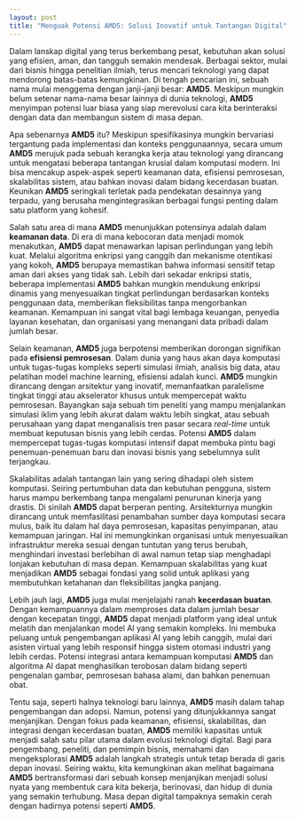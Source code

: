 ```yaml
---
layout: post
title: "Menguak Potensi AMD5: Solusi Inovatif untuk Tantangan Digital"
---
```


Dalam lanskap digital yang terus berkembang pesat, kebutuhan akan solusi yang efisien, aman, dan tangguh semakin mendesak. Berbagai sektor, mulai dari bisnis hingga penelitian ilmiah, terus mencari teknologi yang dapat mendorong batas-batas kemungkinan. Di tengah pencarian ini, sebuah nama mulai menggema dengan janji-janji besar: **AMD5**. Meskipun mungkin belum setenar nama-nama besar lainnya di dunia teknologi, **AMD5** menyimpan potensi luar biasa yang siap merevolusi cara kita berinteraksi dengan data dan membangun sistem di masa depan.

Apa sebenarnya **AMD5** itu? Meskipun spesifikasinya mungkin bervariasi tergantung pada implementasi dan konteks penggunaannya, secara umum **AMD5** merujuk pada sebuah kerangka kerja atau teknologi yang dirancang untuk mengatasi beberapa tantangan krusial dalam komputasi modern. Ini bisa mencakup aspek-aspek seperti keamanan data, efisiensi pemrosesan, skalabilitas sistem, atau bahkan inovasi dalam bidang kecerdasan buatan. Keunikan **AMD5** seringkali terletak pada pendekatan desainnya yang terpadu, yang berusaha mengintegrasikan berbagai fungsi penting dalam satu platform yang kohesif.

Salah satu area di mana **AMD5** menunjukkan potensinya adalah dalam **keamanan data**. Di era di mana kebocoran data menjadi momok menakutkan, **AMD5** dapat menawarkan lapisan perlindungan yang lebih kuat. Melalui algoritma enkripsi yang canggih dan mekanisme otentikasi yang kokoh, **AMD5** berupaya memastikan bahwa informasi sensitif tetap aman dari akses yang tidak sah. Lebih dari sekadar enkripsi statis, beberapa implementasi **AMD5** bahkan mungkin mendukung enkripsi dinamis yang menyesuaikan tingkat perlindungan berdasarkan konteks penggunaan data, memberikan fleksibilitas tanpa mengorbankan keamanan. Kemampuan ini sangat vital bagi lembaga keuangan, penyedia layanan kesehatan, dan organisasi yang menangani data pribadi dalam jumlah besar.

Selain keamanan, **AMD5** juga berpotensi memberikan dorongan signifikan pada **efisiensi pemrosesan**. Dalam dunia yang haus akan daya komputasi untuk tugas-tugas kompleks seperti simulasi ilmiah, analisis big data, atau pelatihan model machine learning, efisiensi adalah kunci. **AMD5** mungkin dirancang dengan arsitektur yang inovatif, memanfaatkan paralelisme tingkat tinggi atau akselerator khusus untuk mempercepat waktu pemrosesan. Bayangkan saja sebuah tim peneliti yang mampu menjalankan simulasi iklim yang lebih akurat dalam waktu lebih singkat, atau sebuah perusahaan yang dapat menganalisis tren pasar secara *real-time* untuk membuat keputusan bisnis yang lebih cerdas. Potensi **AMD5** dalam mempercepat tugas-tugas komputasi intensif dapat membuka pintu bagi penemuan-penemuan baru dan inovasi bisnis yang sebelumnya sulit terjangkau.

Skalabilitas adalah tantangan lain yang sering dihadapi oleh sistem komputasi. Seiring pertumbuhan data dan kebutuhan pengguna, sistem harus mampu berkembang tanpa mengalami penurunan kinerja yang drastis. Di sinilah **AMD5** dapat berperan penting. Arsitekturnya mungkin dirancang untuk memfasilitasi penambahan sumber daya komputasi secara mulus, baik itu dalam hal daya pemrosesan, kapasitas penyimpanan, atau kemampuan jaringan. Hal ini memungkinkan organisasi untuk menyesuaikan infrastruktur mereka sesuai dengan tuntutan yang terus berubah, menghindari investasi berlebihan di awal namun tetap siap menghadapi lonjakan kebutuhan di masa depan. Kemampuan skalabilitas yang kuat menjadikan **AMD5** sebagai fondasi yang solid untuk aplikasi yang membutuhkan ketahanan dan fleksibilitas jangka panjang.

Lebih jauh lagi, **AMD5** juga mulai menjelajahi ranah **kecerdasan buatan**. Dengan kemampuannya dalam memproses data dalam jumlah besar dengan kecepatan tinggi, **AMD5** dapat menjadi platform yang ideal untuk melatih dan menjalankan model AI yang semakin kompleks. Ini membuka peluang untuk pengembangan aplikasi AI yang lebih canggih, mulai dari asisten virtual yang lebih responsif hingga sistem otomasi industri yang lebih cerdas. Potensi integrasi antara kemampuan komputasi **AMD5** dan algoritma AI dapat menghasilkan terobosan dalam bidang seperti pengenalan gambar, pemrosesan bahasa alami, dan bahkan penemuan obat.

Tentu saja, seperti halnya teknologi baru lainnya, **AMD5** masih dalam tahap pengembangan dan adopsi. Namun, potensi yang ditunjukkannya sangat menjanjikan. Dengan fokus pada keamanan, efisiensi, skalabilitas, dan integrasi dengan kecerdasan buatan, **AMD5** memiliki kapasitas untuk menjadi salah satu pilar utama dalam evolusi teknologi digital. Bagi para pengembang, peneliti, dan pemimpin bisnis, memahami dan mengeksplorasi **AMD5** adalah langkah strategis untuk tetap berada di garis depan inovasi. Seiring waktu, kita kemungkinan akan melihat bagaimana **AMD5** bertransformasi dari sebuah konsep menjanjikan menjadi solusi nyata yang membentuk cara kita bekerja, berinovasi, dan hidup di dunia yang semakin terhubung. Masa depan digital tampaknya semakin cerah dengan hadirnya potensi seperti **AMD5**.
